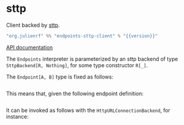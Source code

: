 # sttp

Client backed by [sttp](https://github.com/softwaremill/sttp).

~~~ scala expandVars=true
"org.julienrf" %% "endpoints-sttp-client" % "{{version}}"
~~~

[API documentation](unchecked:/api/endpoints/sttp/client/index.html)

The `Endpoints` interpreter is parameterized by an sttp backend
of type `SttpBackend[R, Nothing]`, for some type constructor `R[_]`.

The `Endpoint[A, B]` type is fixed as follows:

~~~ scala src=../../../../../sttp/client/src/main/scala/endpoints/sttp/client/Endpoints.scala#endpoint-type
~~~

This means that, given the following endpoint definition:

~~~ scala src=../../../../../algebras/algebra/src/test/scala/endpoints/algebra/EndpointsDocs.scala#endpoint-definition
~~~

It can be invoked as follows with the `HttpURLConnectionBackend`,
for instance:

~~~ scala src=../../../../../sttp/client/src/test/scala/endpoints/sttp/client/EndpointsDocs.scala#invocation
~~~
